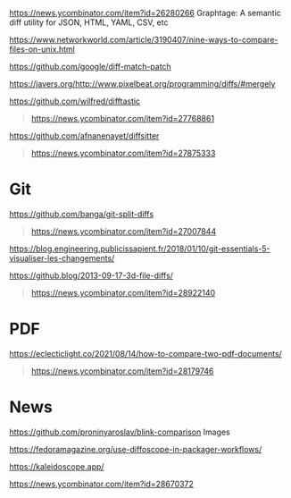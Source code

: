 https://news.ycombinator.com/item?id=26280266 Graphtage: A semantic diff utility for JSON, HTML, YAML, CSV, etc

https://www.networkworld.com/article/3190407/nine-ways-to-compare-files-on-unix.html

https://github.com/google/diff-match-patch

https://javers.org/http://www.pixelbeat.org/programming/diffs/#mergely

https://github.com/wilfred/difftastic
> https://news.ycombinator.com/item?id=27768861

https://github.com/afnanenayet/diffsitter
> https://news.ycombinator.com/item?id=27875333

# Git
https://github.com/banga/git-split-diffs
> https://news.ycombinator.com/item?id=27007844

https://blog.engineering.publicissapient.fr/2018/01/10/git-essentials-5-visualiser-les-changements/

https://github.blog/2013-09-17-3d-file-diffs/
> https://news.ycombinator.com/item?id=28922140

# PDF
https://eclecticlight.co/2021/08/14/how-to-compare-two-pdf-documents/
> https://news.ycombinator.com/item?id=28179746

# News
https://github.com/proninyaroslav/blink-comparison Images

https://fedoramagazine.org/use-diffoscope-in-packager-workflows/

https://kaleidoscope.app/

https://news.ycombinator.com/item?id=28670372



